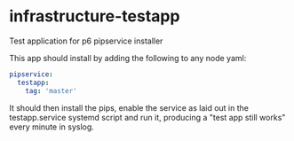 # infrastructure-testapp
Test application for p6 pipservice installer

This app should install by adding the following to any node yaml:

~~~yaml
pipservice:
  testapp:
    tag: 'master'
~~~

It should then install the pips, enable the service as laid out in the testapp.service systemd script and run it, producing a "test app still works" every minute in syslog.
